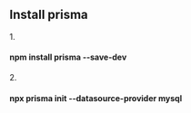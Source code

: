 ## Install prisma 

1.<h4>npm install prisma --save-dev</h4>
2.<h4>npx prisma init --datasource-provider mysql</h4>
 
